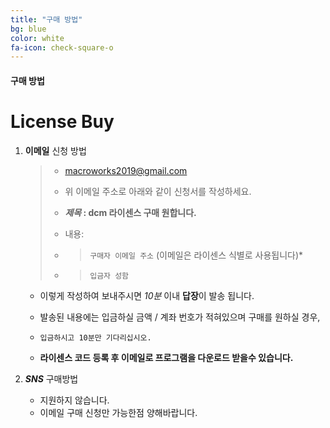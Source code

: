 ```yaml
---
title: "구매 방법"
bg: blue
color: white
fa-icon: check-square-o
---
```


#### 구매 방법

# License Buy

1. **이메일** 신청 방법

   > - macroworks2019@gmail.com
   >
   > - 위 이메일 주소로 아래와 같이 신청서를 작성하세요.
   >
   > - ***제목* : dcm 라이센스 구매 원합니다.**
   >
   > - 내용: 
   >
   > - > `구매자 이메일 주소`  (이메일은 라이센스 식별로 사용됩니다)*
   >
   > - > `입금자 성함`

   

   - 이렇게 작성하여 보내주시면 *10분* 이내 **답장**이 발송 됩니다.

   - 발송된 내용에는 입금하실 금액 / 계좌 번호가 적혀있으며 구매를 원하실 경우,

   - `입금하시고 10분만 기다리십시오.`

   - **라이센스 코드 등록 후 이메일로 프로그램을 다운로드 받을수 있습니다.**

2. ***SNS*** 구매방법
   * 지원하지 않습니다.
   * 이메일 구매 신청만 가능한점 양해바랍니다.


